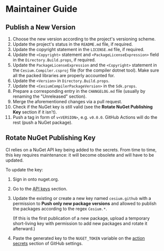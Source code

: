 <!--
SPDX-FileCopyrightText: 2024-2025 Friedrich von Never <friedrich@fornever.me>

SPDX-License-Identifier: MIT
-->

Maintainer Guide
================

Publish a New Version
---------------------
1. Choose the new version according to the project's versioning scheme.
2. Update the project's status in the `README.md` file, if required.
3. Update the copyright statement in the `LICENSE.md` file, if required.
4. Update the `<Copyright>` statement and `<PackageLicenseExpression>` field in the `Directory.Build.props`, if required.
5. Update the `PackageLicenseExpression` and the `<Copyright>` statement in the `Cesium.Compiler.csproj` file (for the compiler dotnet tool). Make sure all the packed libraries are properly accounted for.
6. Update the `<Version>` in `Directory.Build.props`.
7. Update the `<CesiumCompilerPackageVersion>` in the `Sdk.props`.
8. Prepare a corresponding entry in the `CHANGELOG.md` file (usually by renaming the "Unreleased" section).
9. Merge the aforementioned changes via a pull request.
10. Check if the NuGet key is still valid (see the **Rotate NuGet Publishing Key** section if it isn't).
11. Push a tag in form of `v<VERSION>`, e.g. `v0.0.0`. GitHub Actions will do the rest (push a NuGet package).

Rotate NuGet Publishing Key
---------------------------
CI relies on a NuGet API key being added to the secrets. From time to time, this key requires maintenance: it will become obsolete and will have to be updated.

To update the key:

1. Sign in onto nuget.org.
2. Go to the [API keys][nuget.api-keys] section.
3. Update the existing or create a new key named `cesium.github` with a permission to **Push only new package versions** and allowed to publish the packages according to the regex `Cesium.*`.

   (If this is the first publication of a new package, upload a temporary short-living key with permission to add new packages and rotate it afterward.)
4. Paste the generated key to the `NUGET_TOKEN` variable on the [action secrets][github.secrets] section of GitHub settings.

[github.secrets]: https://github.com/ForNeVeR/Cesium/settings/secrets/actions
[nuget.api-keys]: https://www.nuget.org/account/apikeys
